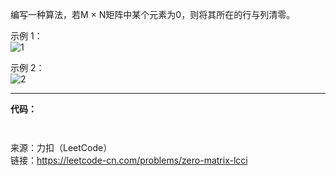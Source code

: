 编写一种算法，若M × N矩阵中某个元素为0，则将其所在的行与列清零。                 

示例 1：                                        
![1](https://user-images.githubusercontent.com/56785086/145153939-495518cf-f625-4b05-95f4-91e52aea6866.PNG)


示例 2：            
![2](https://user-images.githubusercontent.com/56785086/145153960-133cb3e5-03a5-4283-93c9-5b24f3f7541e.PNG)


***

**代码：**
```java



```              

来源：力扣（LeetCode）                     
链接：https://leetcode-cn.com/problems/zero-matrix-lcci








